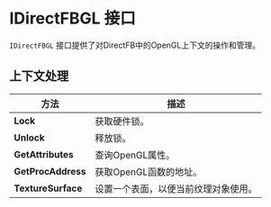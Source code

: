# IDirectFBGL 接口

`IDirectFBGL` 接口提供了对DirectFB中的OpenGL上下文的操作和管理。

## 上下文处理

| 方法               | 描述                                 |
| ------------------ | ------------------------------------ |
| **Lock**           | 获取硬件锁。                         |
| **Unlock**         | 释放锁。                             |
| **GetAttributes**  | 查询OpenGL属性。                     |
| **GetProcAddress** | 获取OpenGL函数的地址。               |
| **TextureSurface** | 设置一个表面，以便当前纹理对象使用。 |